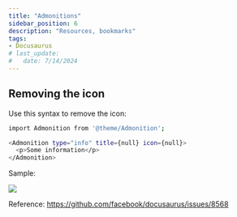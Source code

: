 ```yaml
---
title: "Admonitions"
sidebar_position: 6
description: "Resources, bookmarks"
tags: 
- Docusaurus
# last_update:
#   date: 7/14/2024
---
```




## Removing the icon 

Use this syntax to remove the icon:

```bash
import Admonition from '@theme/Admonition';

<Admonition type="info" title={null} icon={null}>
  <p>Some information</p>
</Admonition> 
```

Sample:

![](/img/docs/sample-docusaurus-admonition-removing-icon.png)

Reference: https://github.com/facebook/docusaurus/issues/8568


